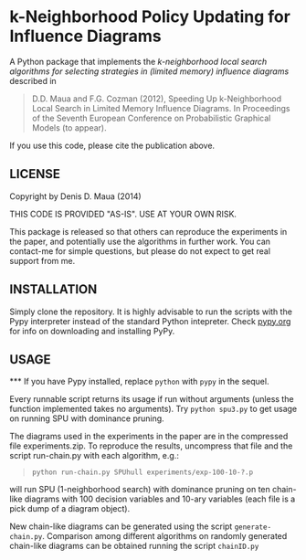 k-Neighborhood Policy Updating for Influence Diagrams
=====================================================

A Python package that implements the *k-neighborhood local search algorithms for selecting strategies in (limited memory) influence diagrams* described in

>    D.D. Maua and F.G. Cozman (2012), Speeding Up k-Neighborhood Local Search in Limited Memory Influence Diagrams. In Proceedings of the Seventh European Conference on Probabilistic Graphical Models (to appear).
    
If you use this code, please cite the publication above.

LICENSE
-------
    
Copyright by Denis D. Maua (2014)

THIS CODE IS PROVIDED "AS-IS". USE AT YOUR OWN RISK.

This package is released so that others can reproduce the experiments in the paper, and potentially use the algorithms in further work. You can contact-me for simple questions, but please do not expect to get real support from me.

INSTALLATION
------------

Simply clone the repository. It is highly advisable to run the scripts with the Pypy interpreter instead of the standard Python intepreter.
Check [pypy.org](http://pypy.org "Pypy") for info on downloading and installing PyPy.

USAGE
-----

*** If you have Pypy installed, replace `python` with `pypy` in the sequel.

Every runnable script returns its usage if run without arguments (unless the function implemented takes no arguments). Try `python spu3.py` to get usage on running SPU with dominance pruning.

The diagrams used in the experiments in the paper are in the compressed file experiments.zip. To reproduce the results, uncompress that file and the script run-chain.py with each algorithm, e.g.:
   
>   `python run-chain.py SPUhull experiments/exp-100-10-?.p`
   
will run SPU (1-neighborhood search) with dominance pruning on ten chain-like diagrams with 100 decision variables and 10-ary variables (each file is a pick dump of a diagram object).

New chain-like diagrams can be generated using the script `generate-chain.py`. Comparison among different algorithms on randomly generated chain-like diagrams can be obtained running the script `chainID.py`

